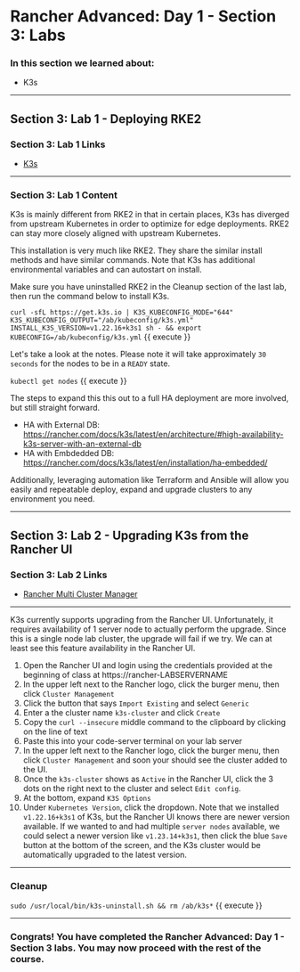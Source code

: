 # Rancher Advanced: Day 1 - Section 3: Labs

### In this section we learned about:

* K3s

____

## Section 3: Lab 1 - Deploying RKE2

### Section 3: Lab 1 Links

* [K3s](https://k3s.io/)

____

### Section 3: Lab 1 Content

K3s is mainly different from RKE2 in that in certain places, K3s has diverged from upstream Kubernetes in order to optimize for edge deployments. RKE2 can stay more closely aligned with upstream Kubernetes.

This installation is very much like RKE2. They share the similar install methods and have similar commands. Note that K3s has additional environmental variables and can autostart on install.

Make sure you have uninstalled RKE2 in the Cleanup section of the last lab, then run the command below to install K3s. 

`curl -sfL https://get.k3s.io | K3S_KUBECONFIG_MODE="644" K3S_KUBECONFIG_OUTPUT="/ab/kubeconfig/k3s.yml" INSTALL_K3S_VERSION=v1.22.16+k3s1 sh - && export KUBECONFIG=/ab/kubeconfig/k3s.yml`  {{ execute }}

Let's take a look at the notes.  Please note it will take approximately `30 seconds` for the nodes to be in a `READY` state.

`kubectl get nodes`  {{ execute }}

The steps to expand this this out to a full HA deployment are more involved, but still straight forward. 

* HA with External DB: https://rancher.com/docs/k3s/latest/en/architecture/#high-availability-k3s-server-with-an-external-db
* HA with Embdedded DB: https://rancher.com/docs/k3s/latest/en/installation/ha-embedded/

Additionally, leveraging automation like Terraform and Ansible will allow you easily and repeatable deploy, expand and upgrade clusters to any environment you need.

____

## Section 3: Lab 2 - Upgrading K3s from the Rancher UI

### Section 3: Lab 2 Links

* [Rancher Multi Cluster Manager](https://rancher.com/products/rancher/)
____

K3s currently supports upgrading from the Rancher UI. Unfortunately, it requires availability of 1 server node to actually perform the upgrade. Since this is a single node lab cluster, the upgrade will fail if we try. We can at least see this feature availability in the Rancher UI.

1. Open the Rancher UI and login using the credentials provided at the beginning of class at https://rancher-LABSERVERNAME
2. In the upper left next to the Rancher logo, click the burger menu, then click  `Cluster Management`
3. Click the button that says `Import Existing` and select `Generic`
4. Enter a the cluster name `k3s-cluster` and click `Create`
5. Copy the `curl --insecure` middle command to the clipboard by clicking on the line of text
6. Paste this into your code-server terminal on your lab server
7. In the upper left next to the Rancher logo, click the burger menu, then click  `Cluster Management` and soon your should see the cluster added to the UI.
8. Once the `k3s-cluster` shows as `Active` in the Rancher UI, click the 3 dots on the right next to the cluster and select `Edit config`.
9. At the bottom, expand `K3S Options`
10. Under `Kubernetes Version`, click the dropdown. Note that we installed `v1.22.16+k3s1` of K3s, but the Rancher UI knows there are newer version available. If we wanted to and had multiple `server nodes` available, we could select a newer version like `v1.23.14+k3s1`, then click the blue `Save` button at the bottom of the screen, and the K3s cluster would be automatically upgraded to the latest version.

____

### Cleanup

`sudo /usr/local/bin/k3s-uninstall.sh && rm /ab/k3s*` {{ execute }}

____

### Congrats! You have completed the Rancher Advanced: Day 1 - Section 3 labs. You may now proceed with the rest of the course.
